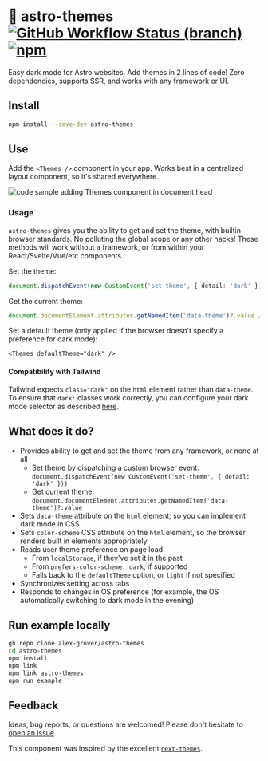 # 🚀 astro-themes [![GitHub Workflow Status (branch)](https://img.shields.io/github/workflow/status/alex-grover/astro-themes/ci/main)](https://github.com/alex-grover/astro-themes/actions?query=branch%3Amain) [![npm](https://img.shields.io/npm/v/astro-themes)](https://www.npmjs.com/package/astro-themes)

Easy dark mode for Astro websites. Add themes in 2 lines of code! Zero dependencies, supports SSR, and works with any
framework or UI.

## Install

```sh
npm install --save-dev astro-themes
```

## Use

Add the `<Themes />` component in your app. Works best in a centralized layout component, so it's shared everywhere.

![code sample adding Themes component in document head](https://user-images.githubusercontent.com/3088615/187366957-fd3b3ef6-c3a8-4524-a898-49be189e1a73.png)

### Usage

`astro-themes` gives you the ability to get and set the theme, with builtin browser standards. No polluting the global
scope or any other hacks! These methods will work without a framework, or from within your React/Svelte/Vue/etc
components.

Set the theme:

```ts
document.dispatchEvent(new CustomEvent('set-theme', { detail: 'dark' })) // or pass `null` to clear the saved setting
```

Get the current theme:

```ts
document.documentElement.attributes.getNamedItem('data-theme')?.value // 'light' | 'dark'
```

Set a default theme (only applied if the browser doesn't specify a preference for dark mode):

```astro
<Themes defaultTheme="dark" />
```

#### Compatibility with Tailwind

Tailwind expects `class="dark"` on the `html` element rather than `data-theme`. To ensure that `dark:` classes work correctly, you can configure your dark mode selector as described [here](https://tailwindcss.com/docs/dark-mode#customizing-the-class-name).

## What does it do?

- Provides ability to get and set the theme from any framework, or none at all
  - Set theme by dispatching a custom browser event: `document.dispatchEvent(new CustomEvent('set-theme', { detail: 'dark' }))`
  - Get current theme: `document.documentElement.attributes.getNamedItem('data-theme')?.value`
- Sets `data-theme` attribute on the `html` element, so you can implement dark mode in CSS
- Sets `color-scheme` CSS attribute on the `html` element, so the browser renders built in elements appropriately
- Reads user theme preference on page load
  - From `localStorage`, if they've set it in the past
  - From `prefers-color-scheme: dark`, if supported
  - Falls back to the `defaultTheme` option, or `light` if not specified
- Synchronizes setting across tabs
- Responds to changes in OS preference (for example, the OS automatically switching to dark mode in the evening)

## Run example locally

```sh
gh repo clone alex-grover/astro-themes
cd astro-themes
npm install
npm link
npm link astro-themes
npm run example
```

## Feedback

Ideas, bug reports, or questions are welcomed! Please don't hesitate to [open an issue](https://github.com/alex-grover/astro-themes/issues/new).

This component was inspired by the excellent [`next-themes`](https://github.com/pacocoursey/next-themes).
